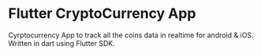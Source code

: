 # Flutter CryptoCurrency App
Cyrptocurrency App to track all the coins data in realtime for android & iOS. Written in 
dart using Flutter SDK. 

